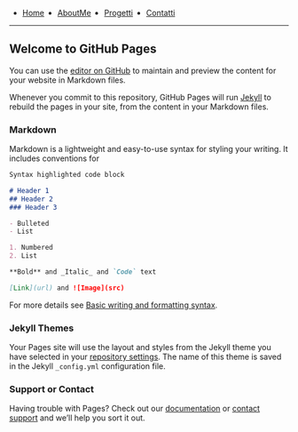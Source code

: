 <!-- css -->
<style>
li {
  float: left;
  margin-right: 5%;
}
ul{
  overflow: hidden;  
}
</style>

<ul>
  <li>
    <a  href="#">Home</a>
  </li>
  <li>
    <a  href="#">AboutMe</a>
  </li>
  <li>
    <a  href="#">Progetti</a>
  </li>
  <li>
    <a href="#">Contatti</a>
  </li>
</ul>

---

## Welcome to GitHub Pages

You can use the [editor on GitHub](https://github.com/dellatorre1997/alessandrodellatorre/edit/gh-pages/index.md) to maintain and preview the content for your website in Markdown files.

Whenever you commit to this repository, GitHub Pages will run [Jekyll](https://jekyllrb.com/) to rebuild the pages in your site, from the content in your Markdown files.

### Markdown

Markdown is a lightweight and easy-to-use syntax for styling your writing. It includes conventions for

```markdown
Syntax highlighted code block

# Header 1
## Header 2
### Header 3

- Bulleted
- List

1. Numbered
2. List

**Bold** and _Italic_ and `Code` text

[Link](url) and ![Image](src)
```

For more details see [Basic writing and formatting syntax](https://docs.github.com/en/github/writing-on-github/getting-started-with-writing-and-formatting-on-github/basic-writing-and-formatting-syntax).

### Jekyll Themes

Your Pages site will use the layout and styles from the Jekyll theme you have selected in your [repository settings](https://github.com/dellatorre1997/alessandrodellatorre/settings/pages). The name of this theme is saved in the Jekyll `_config.yml` configuration file.

### Support or Contact

Having trouble with Pages? Check out our [documentation](https://docs.github.com/categories/github-pages-basics/) or [contact support](https://support.github.com/contact) and we’ll help you sort it out.
